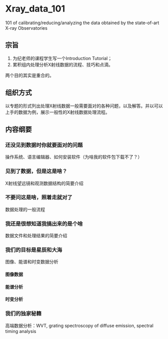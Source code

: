 # Xray_data_101
101 of calibrating/reducing/analyzing the data obtained by the state-of-art X-ray Observatories

## 宗旨
1. 为纪老师的课程学生写一个Introduction Tutorial；
2. 累积组内处理分析X射线数据的流程、技巧和点滴。

两个目的其实是重合的。

## 组织方式
以专题的形式列出处理X射线数据一般需要面对的各种问题，以及解答。并以可以上手的数据为例，展示一般性的X射线数据处理流程。

## 内容纲要
### 还没见到数据时你就要面对的问题
操作系统、语言编辑器、如何安装软件（为啥我的软件包下载不了？）
### 见到了数据，但是这是啥？
X射线望远镜和观测数据结构的简要介绍
### 不要问这是啥，照着走就对了
数据处理的一般流程
### 我还是很想知道我搞出来的是个啥
数据文件和处理结果的简要介绍
### 我们的目标是星辰和大海
图像、能谱和时变数据分析
#### 图像数据
#### 能谱分析
#### 时变分析
### 我们的独家秘籍
高端数据分析：WVT, grating spectroscopy of diffuse emission, spectral timing analysis